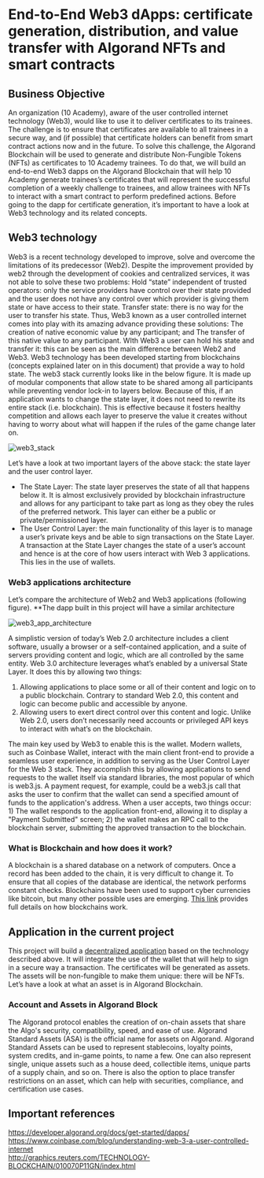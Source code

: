 # End-to-End Web3 dApps: certificate generation, distribution, and value transfer with Algorand NFTs and smart contracts

## Business Objective
An organization (10 Academy), aware of the user controlled internet technology (Web3), would like to use it to deliver certificates to its trainees. The challenge is to ensure that certificates are available to all trainees in a secure way, and (if possible) that certificate holders can benefit from smart contract actions now and in the future. To solve this challenge, the Algorand Blockchain will be used to generate and distribute Non-Fungible Tokens (NFTs) as certificates to 10 Academy trainees. To do that, we will build an end-to-end Web3 dapps on the Algorand Blockchain that will help 10 Academy generate trainees’s certificates that will represent the successful completion of a weekly challenge to trainees, and allow trainees with NFTs to interact with a smart contract to perform predefined actions. Before going to the dapp for certificate generation, it’s important to have a look at Web3 technology and its related concepts.

## Web3 technology
Web3 is a recent technology developed to improve, solve and overcome the limitations of its predecessor (Web2). Despite the improvement provided by web2 through the development of cookies and centralized services, it was not able to solve these two problems:
Hold “state” independent of trusted operators: only the service providers have control over their state provided and the user does not have any control over which provider is giving them state or have access to their state.
Transfer state: there is no way for the user to transfer his state.
Thus, Web3 known as a user controlled internet comes into play with its amazing advance providing these solutions:
The creation of native economic value by any participant; and
The transfer of this native value to any participant.
WIth Web3 a user can hold his state and transfer it: this can be seen as the main difference between Web2 and Web3.
Web3 technology has been developed starting from blockchains (concepts explained later on in this document) that provide a way to hold state. The web3 stack currently looks like in the below figure. It is made up of modular components that allow state to be shared among all participants while preventing vendor lock-in to layers below. Because of this, if an application wants to change the state layer, it does not need to rewrite its entire stack (i.e. blockchain). This is effective because it fosters healthy competition and allows each layer to preserve the value it creates without having to worry about what will happen if the rules of the game change later on.

![web3_stack](https://user-images.githubusercontent.com/110104014/192861441-5ed79837-0528-4da9-ba1f-929d05f2244e.png)

Let’s have a look at two important layers of the above stack: the state layer and the user control layer.
 - The State Layer: The state layer preserves the state of all that happens below it. It is almost exclusively provided by blockchain infrastructure and allows for any participant to take part as long as they obey the rules of the preferred network. This layer can either be a public or private/permissioned layer. 
 - The User Control Layer: the main functionality of this layer is to manage a user’s private keys and be able to sign transactions on the State Layer. A transaction at the State Layer changes the state of a user’s account and hence is at the core of how users interact with Web 3 applications. This lies in the use of wallets.

### Web3 applications architecture
Let’s compare the architecture of Web2 and Web3 applications (following figure). **The dapp built in this project will have a similar architecture

![web3_app_architecture](https://user-images.githubusercontent.com/110104014/192861882-d7c36250-a693-416a-81ed-013321732c4d.png)

A simplistic version of today’s Web 2.0 architecture includes a client software, usually a browser or a self-contained application, and a suite of servers providing content and logic, which are all controlled by the same entity. Web 3.0 architecture leverages what’s enabled by a universal State Layer. It does this by allowing two things:

 1. Allowing applications to place some or all of their content and logic on to a public blockchain. Contrary to standard Web 2.0, this content and logic can become public and accessible by anyone.
 2. Allowing users to exert direct control over this content and logic. Unlike Web 2.0, users don’t necessarily need accounts or privileged API keys to interact with what’s on the blockchain.

The main key used by Web3 to enable this is the wallet. Modern wallets, such as Coinbase Wallet, interact with the main client front-end to provide a seamless user experience, in addition to serving as the User Control Layer for the Web 3 stack. They accomplish this by allowing applications to send requests to the wallet itself via standard libraries, the most popular of which is web3.js. A payment request, for example, could be a web3.js call that asks the user to confirm that the wallet can send a specified amount of funds to the application's address. When a user accepts, two things occur: 1) The wallet responds to the application front-end, allowing it to display a "Payment Submitted" screen; 2) the wallet makes an RPC call to the blockchain server, submitting the approved transaction to the blockchain.

### What is Blockchain and how does it work?
A blockchain is a shared database on a network of computers. Once a record has been added to the chain, it is very difficult to change it. To ensure that all copies of the database are identical, the network performs constant checks. Blockchains have been used to support cyber currencies like bitcoin, but many other possible uses are emerging. [This link](http://graphics.reuters.com/TECHNOLOGY-BLOCKCHAIN/010070P11GN/index.html) provides full details on how blockchains work.

## Application in the current project
This project will build a [decentralized application](https://developer.algorand.org/docs/get-started/dapps/) based on the technology described above. It will integrate the use of the wallet that will help to sign in a secure way a transaction. The certificates will be generated as assets. The assets will be non-fungible to make them unique: there will be NFTs. Let’s have a look at what an asset is in Algorand Blockchain.

### Account and Assets in Algorand Block
The Algorand protocol enables the creation of on-chain assets that share the Algo's security, compatibility, speed, and ease of use. Algorand Standard Assets (ASA) is the official name for assets on Algorand.
Algorand Standard Assets can be used to represent stablecoins, loyalty points, system credits, and in-game points, to name a few. One can also represent single, unique assets such as a house deed, collectible items, unique parts of a supply chain, and so on. There is also the option to place transfer restrictions on an asset, which can help with securities, compliance, and certification use cases.

## Important references
https://developer.algorand.org/docs/get-started/dapps/  
https://www.coinbase.com/blog/understanding-web-3-a-user-controlled-internet  
http://graphics.reuters.com/TECHNOLOGY-BLOCKCHAIN/010070P11GN/index.html  

